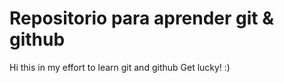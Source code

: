 # Repositorio para aprender git & github

Hi this in my effort to learn git and github 
Get lucky! :)
